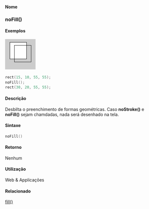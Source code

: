 
#### Nome
### noFill()

#### Exemplos
<img border="0" height="100" src="media/noFill_.gif" width="100"/>

```pde
rect(15, 10, 55, 55); 
noFill(); 
rect(30, 20, 55, 55); 

```

#### Descrição
Desbilta o preenchimento de formas geométricas. Caso **noStroke()** e **noFill()** sejam chamdadas, nada será desenhado na tela.

#### Sintaxe
```pde
noFill()

```

#### Retorno

	
Nenhum

#### Utilização

	
Web & Applicações

#### Relacionado
[fill()](fill_
)

